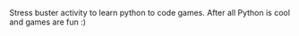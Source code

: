 Stress buster activity to learn python to code games. After all Python is cool and games are fun :) 